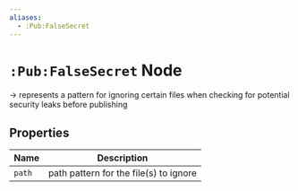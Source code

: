```yaml
---
aliases:
  - :Pub:FalseSecret
---
```


# `:Pub:FalseSecret` Node

-> represents a pattern for ignoring certain files when checking for potential security leaks before publishing

## Properties

| Name   | Description                            |
|--------|----------------------------------------|
| `path` | path pattern for the file(s) to ignore |

